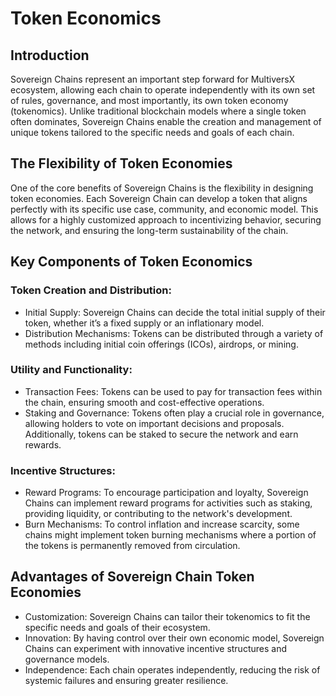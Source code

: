 # Token Economics

## Introduction

Sovereign Chains represent an important step forward for MultiversX ecosystem, allowing each chain to operate independently with its own set of rules, governance, and most importantly, its own token economy (tokenomics). Unlike traditional blockchain models where a single token often dominates, Sovereign Chains enable the creation and management of unique tokens tailored to the specific needs and goals of each chain.

## The Flexibility of Token Economies

One of the core benefits of Sovereign Chains is the flexibility in designing token economies. Each Sovereign Chain can develop a token that aligns perfectly with its specific use case, community, and economic model. This allows for a highly customized approach to incentivizing behavior, securing the network, and ensuring the long-term sustainability of the chain.

## Key Components of Token Economics

### Token Creation and Distribution:
- Initial Supply: Sovereign Chains can decide the total initial supply of their token, whether it’s a fixed supply or an inflationary model.
- Distribution Mechanisms: Tokens can be distributed through a variety of methods including initial coin offerings (ICOs), airdrops, or mining.

### Utility and Functionality:
- Transaction Fees: Tokens can be used to pay for transaction fees within the chain, ensuring smooth and cost-effective operations.
- Staking and Governance: Tokens often play a crucial role in governance, allowing holders to vote on important decisions and proposals. Additionally, tokens can be staked to secure the network and earn rewards.

### Incentive Structures:
- Reward Programs: To encourage participation and loyalty, Sovereign Chains can implement reward programs for activities such as staking, providing liquidity, or contributing to the network's development.
- Burn Mechanisms: To control inflation and increase scarcity, some chains might implement token burning mechanisms where a portion of the tokens is permanently removed from circulation.

## Advantages of Sovereign Chain Token Economies

- Customization: Sovereign Chains can tailor their tokenomics to fit the specific needs and goals of their ecosystem.
- Innovation: By having control over their own economic model, Sovereign Chains can experiment with innovative incentive structures and governance models.
- Independence: Each chain operates independently, reducing the risk of systemic failures and ensuring greater resilience.

